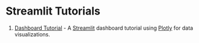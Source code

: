 # Streamlit Tutorials

1. [Dashboard Tutorial](./dashboard-tutorial/) - A [Streamlit](https://docs.streamlit.io/) dashboard tutorial using [Plotly](https://plotly.com/python/) for data visualizations.
